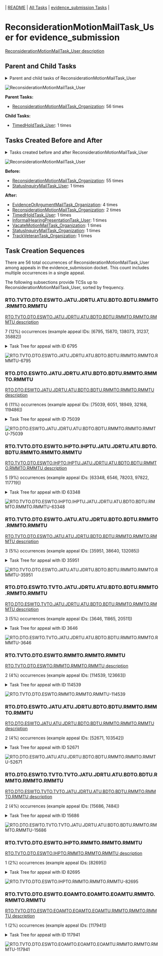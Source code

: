 <!-- DO NOT EDIT THIS FILE.  This file is autogenerated. -->
| [README](../README.md) | [All Tasks](../alltasks.md) | [evidence_submission Tasks](tasklist.md) |

# ReconsiderationMotionMailTask_User for evidence_submission

[ReconsiderationMotionMailTask_User description](../descr/ReconsiderationMotionMailTask_User.md)

## Parent and Child Tasks

<details><summary markdown='span'>Parent and child tasks of ReconsiderationMotionMailTask_User
</summary>

```
digraph G {
rankdir=LR;
node [shape=box]
"ReconsiderationMotionMailTask_User" -> "TimedHoldTask_User" [label=1]
"ReconsiderationMotionMailTask_Organization" -> "ReconsiderationMotionMailTask_User" [label=56]
}
```
</details>

![ReconsiderationMotionMailTask_User](dot/ReconsiderationMotionMailTask_User-parentchild.dot.png)

**Parent Tasks:**

   * [ReconsiderationMotionMailTask_Organization](ReconsiderationMotionMailTask_Organization.md): 56 times

**Child Tasks:**

   * [TimedHoldTask_User](TimedHoldTask_User.md): 1 times

## Tasks Created Before and After

<details><summary markdown='span'>Tasks created before and after ReconsiderationMotionMailTask_User</summary>

```
digraph G {
rankdir=LR;

"ReconsiderationMotionMailTask_User" -> "EvidenceOrArgumentMailTask_Organization" [label=4]
"ReconsiderationMotionMailTask_User" -> "ReconsiderationMotionMailTask_Organization" [label=2]
"ReconsiderationMotionMailTask_User" -> "VacateMotionMailTask_Organization" [label=1]
"ReconsiderationMotionMailTask_User" -> "TrackVeteranTask_Organization" [label=1]
"ReconsiderationMotionMailTask_User" -> "TimedHoldTask_User" [label=1]
"ReconsiderationMotionMailTask_User" -> "StatusInquiryMailTask_Organization" [label=1]
"ReconsiderationMotionMailTask_User" -> "InformalHearingPresentationTask_User" [label=1]
"ReconsiderationMotionMailTask_Organization" -> "ReconsiderationMotionMailTask_User" [label=55]
"StatusInquiryMailTask_User" -> "ReconsiderationMotionMailTask_User" [label=1]
}
```
</details>

![ReconsiderationMotionMailTask_User](dot/ReconsiderationMotionMailTask_User.dot.png)

**Before:**

   * [ReconsiderationMotionMailTask_Organization](ReconsiderationMotionMailTask_Organization.md): 55 times
   * [StatusInquiryMailTask_User](StatusInquiryMailTask_User.md): 1 times

**After:**

   * [EvidenceOrArgumentMailTask_Organization](EvidenceOrArgumentMailTask_Organization.md): 4 times
   * [ReconsiderationMotionMailTask_Organization](ReconsiderationMotionMailTask_Organization.md): 2 times
   * [TimedHoldTask_User](TimedHoldTask_User.md): 1 times
   * [InformalHearingPresentationTask_User](InformalHearingPresentationTask_User.md): 1 times
   * [VacateMotionMailTask_Organization](VacateMotionMailTask_Organization.md): 1 times
   * [StatusInquiryMailTask_Organization](StatusInquiryMailTask_Organization.md): 1 times
   * [TrackVeteranTask_Organization](TrackVeteranTask_Organization.md): 1 times

## Task Creation Sequences

There are 56 total occurrences of ReconsiderationMotionMailTask_User among appeals in the evidence_submission docket.  This count includes multiple occurrences in a single appeal.

The following subsections provide TCSs up to ReconsiderationMotionMailTask_User, sorted by frequency.

### RTO.TVTO.DTO.ESWTO.JATU.JDRTU.ATU.BDTO.BDTU.RMMTO.RMMTO.RMMTU

[RTO.TVTO.DTO.ESWTO.JATU.JDRTU.ATU.BDTO.BDTU.RMMTO.RMMTO.RMMTU description](../descr/RTO.TVTO.DTO.ESWTO.JATU.JDRTU.ATU.BDTO.BDTU.RMMTO.RMMTO.RMMTU.md)

7 (12%) occurrences (example appeal IDs: [6795, 15870, 138073, 31237, 35882])

<details><summary markdown='span'>Task Tree for appeal with ID 6795</summary>

```
@startuml
skinparam {
  ObjectBorderColor #555
  ObjectBorderThickness 0
  ObjectFontStyle bold
  ObjectFontSize 14
  ObjectAttributeFontColor #333
  ObjectAttributeFontSize 12
}
  object 0.RootTask #8dd3c7 {
Organization
}
  object 1.TrackVeteranTask #bebada {
Organization
}
  object 2.DistributionTask #ffffb3 {
Organization
}
  object 3.EvidenceSubmissionWindowTask #fccde5 {
Organization
}
  object 4.InformalHearingPresentationTask #fdb462 {
Organization
}
  object 5.JudgeAssignTask #ccebc5 {
User
}
  object 6.JudgeDecisionReviewTask #d9d9d9 {
User
}
  object 7.AttorneyTask #bc80bd {
User
}
  object 8.BvaDispatchTask #b3de69 {
Organization
}
  object 9.BvaDispatchTask #b3de69 {
User
}
  object 10.BvaDispatchTask #b3de69 {
User
}
  object 11.BvaDispatchTask #b3de69 {
User
}
  object 12.ReconsiderationMotionMailTask #fdb462 {
Organization
}
  object 13.ReconsiderationMotionMailTask #fdb462 {
Organization
}
  object 14.ReconsiderationMotionMailTask #fdb462 {
User  <back:white>    </back>
}
0.RootTask -- 1.TrackVeteranTask
0.RootTask -- 2.DistributionTask
2.DistributionTask -- 3.EvidenceSubmissionWindowTask
2.DistributionTask -- 4.InformalHearingPresentationTask
0.RootTask -- 5.JudgeAssignTask
0.RootTask -- 6.JudgeDecisionReviewTask
6.JudgeDecisionReviewTask -- 7.AttorneyTask
0.RootTask -- 8.BvaDispatchTask
8.BvaDispatchTask -- 9.BvaDispatchTask
8.BvaDispatchTask -- 10.BvaDispatchTask
8.BvaDispatchTask -- 11.BvaDispatchTask
0.RootTask -- 12.ReconsiderationMotionMailTask
12.ReconsiderationMotionMailTask -- 13.ReconsiderationMotionMailTask
13.ReconsiderationMotionMailTask -- 14.ReconsiderationMotionMailTask
@enduml
```
</details>

![RTO.TVTO.DTO.ESWTO.JATU.JDRTU.ATU.BDTO.BDTU.RMMTO.RMMTO.RMMTU-6795](uml/RTO.TVTO.DTO.ESWTO.JATU.JDRTU.ATU.BDTO.BDTU.RMMTO.RMMTO.RMMTU-6795.png)

### RTO.DTO.ESWTO.JATU.JDRTU.ATU.BDTO.BDTU.RMMTO.RMMTO.RMMTU

[RTO.DTO.ESWTO.JATU.JDRTU.ATU.BDTO.BDTU.RMMTO.RMMTO.RMMTU description](../descr/RTO.DTO.ESWTO.JATU.JDRTU.ATU.BDTO.BDTU.RMMTO.RMMTO.RMMTU.md)

6 (11%) occurrences (example appeal IDs: [75039, 6051, 18949, 32168, 119486])

<details><summary markdown='span'>Task Tree for appeal with ID 75039</summary>

```
@startuml
skinparam {
  ObjectBorderColor #555
  ObjectBorderThickness 0
  ObjectFontStyle bold
  ObjectFontSize 14
  ObjectAttributeFontColor #333
  ObjectAttributeFontSize 12
}
  object 0.RootTask #8dd3c7 {
Organization
}
  object 1.DistributionTask #ffffb3 {
Organization
}
  object 2.EvidenceSubmissionWindowTask #fccde5 {
Organization
}
  object 3.JudgeAssignTask #ccebc5 {
User
}
  object 4.JudgeDecisionReviewTask #d9d9d9 {
User
}
  object 5.AttorneyTask #bc80bd {
User
}
  object 6.BvaDispatchTask #b3de69 {
Organization
}
  object 7.BvaDispatchTask #b3de69 {
User
}
  object 8.ReconsiderationMotionMailTask #fdb462 {
Organization
}
  object 9.ReconsiderationMotionMailTask #fdb462 {
Organization
}
  object 10.ReconsiderationMotionMailTask #fdb462 {
User  <back:white>    </back>
}
0.RootTask -- 1.DistributionTask
1.DistributionTask -- 2.EvidenceSubmissionWindowTask
0.RootTask -- 3.JudgeAssignTask
0.RootTask -- 4.JudgeDecisionReviewTask
4.JudgeDecisionReviewTask -- 5.AttorneyTask
0.RootTask -- 6.BvaDispatchTask
6.BvaDispatchTask -- 7.BvaDispatchTask
0.RootTask -- 8.ReconsiderationMotionMailTask
8.ReconsiderationMotionMailTask -- 9.ReconsiderationMotionMailTask
9.ReconsiderationMotionMailTask -- 10.ReconsiderationMotionMailTask
@enduml
```
</details>

![RTO.DTO.ESWTO.JATU.JDRTU.ATU.BDTO.BDTU.RMMTO.RMMTO.RMMTU-75039](uml/RTO.DTO.ESWTO.JATU.JDRTU.ATU.BDTO.BDTU.RMMTO.RMMTO.RMMTU-75039.png)

### RTO.TVTO.DTO.ESWTO.IHPTO.IHPTU.JATU.JDRTU.ATU.BDTO.BDTU.RMMTO.RMMTO.RMMTU

[RTO.TVTO.DTO.ESWTO.IHPTO.IHPTU.JATU.JDRTU.ATU.BDTO.BDTU.RMMTO.RMMTO.RMMTU description](../descr/RTO.TVTO.DTO.ESWTO.IHPTO.IHPTU.JATU.JDRTU.ATU.BDTO.BDTU.RMMTO.RMMTO.RMMTU.md)

5 (9%) occurrences (example appeal IDs: [63348, 6546, 78203, 97822, 117719])

<details><summary markdown='span'>Task Tree for appeal with ID 63348</summary>

```
@startuml
skinparam {
  ObjectBorderColor #555
  ObjectBorderThickness 0
  ObjectFontStyle bold
  ObjectFontSize 14
  ObjectAttributeFontColor #333
  ObjectAttributeFontSize 12
}
  object 0.RootTask #8dd3c7 {
Organization
}
  object 1.TrackVeteranTask #bebada {
Organization
}
  object 2.DistributionTask #ffffb3 {
Organization
}
  object 3.EvidenceSubmissionWindowTask #fccde5 {
Organization
}
  object 4.InformalHearingPresentationTask #fdb462 {
Organization
}
  object 5.InformalHearingPresentationTask #fdb462 {
User
}
  object 6.JudgeAssignTask #ccebc5 {
User
}
  object 7.JudgeDecisionReviewTask #d9d9d9 {
User
}
  object 8.AttorneyTask #bc80bd {
User
}
  object 9.BvaDispatchTask #b3de69 {
Organization
}
  object 10.BvaDispatchTask #b3de69 {
User
}
  object 11.ReconsiderationMotionMailTask #fdb462 {
Organization
}
  object 12.ReconsiderationMotionMailTask #fdb462 {
Organization
}
  object 13.ReconsiderationMotionMailTask #fdb462 {
User  <back:white>    </back>
}
0.RootTask -- 1.TrackVeteranTask
0.RootTask -- 2.DistributionTask
2.DistributionTask -- 3.EvidenceSubmissionWindowTask
2.DistributionTask -- 4.InformalHearingPresentationTask
4.InformalHearingPresentationTask -- 5.InformalHearingPresentationTask
0.RootTask -- 6.JudgeAssignTask
0.RootTask -- 7.JudgeDecisionReviewTask
7.JudgeDecisionReviewTask -- 8.AttorneyTask
0.RootTask -- 9.BvaDispatchTask
9.BvaDispatchTask -- 10.BvaDispatchTask
0.RootTask -- 11.ReconsiderationMotionMailTask
11.ReconsiderationMotionMailTask -- 12.ReconsiderationMotionMailTask
12.ReconsiderationMotionMailTask -- 13.ReconsiderationMotionMailTask
@enduml
```
</details>

![RTO.TVTO.DTO.ESWTO.IHPTO.IHPTU.JATU.JDRTU.ATU.BDTO.BDTU.RMMTO.RMMTO.RMMTU-63348](uml/RTO.TVTO.DTO.ESWTO.IHPTO.IHPTU.JATU.JDRTU.ATU.BDTO.BDTU.RMMTO.RMMTO.RMMTU-63348.png)

### RTO.TVTO.DTO.ESWTO.JATU.ATU.JDRTU.BDTO.BDTU.RMMTO.RMMTO.RMMTU

[RTO.TVTO.DTO.ESWTO.JATU.ATU.JDRTU.BDTO.BDTU.RMMTO.RMMTO.RMMTU description](../descr/RTO.TVTO.DTO.ESWTO.JATU.ATU.JDRTU.BDTO.BDTU.RMMTO.RMMTO.RMMTU.md)

3 (5%) occurrences (example appeal IDs: [35951, 38640, 132085])

<details><summary markdown='span'>Task Tree for appeal with ID 35951</summary>

```
@startuml
skinparam {
  ObjectBorderColor #555
  ObjectBorderThickness 0
  ObjectFontStyle bold
  ObjectFontSize 14
  ObjectAttributeFontColor #333
  ObjectAttributeFontSize 12
}
  object 0.RootTask #8dd3c7 {
Organization
}
  object 1.TrackVeteranTask #bebada {
Organization
}
  object 2.DistributionTask #ffffb3 {
Organization
}
  object 3.EvidenceSubmissionWindowTask #fccde5 {
Organization
}
  object 4.JudgeAssignTask #ccebc5 {
User
}
  object 5.JudgeDecisionReviewTask #d9d9d9 {
User
}
  object 6.AttorneyTask #bc80bd {
User
}
  object 7.JudgeDecisionReviewTask #d9d9d9 {
User
}
  object 8.JudgeDecisionReviewTask #d9d9d9 {
User
}
  object 9.BvaDispatchTask #b3de69 {
Organization
}
  object 10.BvaDispatchTask #b3de69 {
User
}
  object 11.ReconsiderationMotionMailTask #fdb462 {
Organization
}
  object 12.ReconsiderationMotionMailTask #fdb462 {
Organization
}
  object 13.ReconsiderationMotionMailTask #fdb462 {
User  <back:white>    </back>
}
0.RootTask -- 1.TrackVeteranTask
0.RootTask -- 2.DistributionTask
2.DistributionTask -- 3.EvidenceSubmissionWindowTask
0.RootTask -- 4.JudgeAssignTask
0.RootTask -- 5.JudgeDecisionReviewTask
8.JudgeDecisionReviewTask -- 6.AttorneyTask
0.RootTask -- 7.JudgeDecisionReviewTask
0.RootTask -- 8.JudgeDecisionReviewTask
0.RootTask -- 9.BvaDispatchTask
9.BvaDispatchTask -- 10.BvaDispatchTask
0.RootTask -- 11.ReconsiderationMotionMailTask
11.ReconsiderationMotionMailTask -- 12.ReconsiderationMotionMailTask
12.ReconsiderationMotionMailTask -- 13.ReconsiderationMotionMailTask
@enduml
```
</details>

![RTO.TVTO.DTO.ESWTO.JATU.ATU.JDRTU.BDTO.BDTU.RMMTO.RMMTO.RMMTU-35951](uml/RTO.TVTO.DTO.ESWTO.JATU.ATU.JDRTU.BDTO.BDTU.RMMTO.RMMTO.RMMTU-35951.png)

### RTO.DTO.ESWTO.TVTO.JATU.JDRTU.ATU.BDTO.BDTU.RMMTO.RMMTO.RMMTU

[RTO.DTO.ESWTO.TVTO.JATU.JDRTU.ATU.BDTO.BDTU.RMMTO.RMMTO.RMMTU description](../descr/RTO.DTO.ESWTO.TVTO.JATU.JDRTU.ATU.BDTO.BDTU.RMMTO.RMMTO.RMMTU.md)

3 (5%) occurrences (example appeal IDs: [3646, 11865, 20511])

<details><summary markdown='span'>Task Tree for appeal with ID 3646</summary>

```
@startuml
skinparam {
  ObjectBorderColor #555
  ObjectBorderThickness 0
  ObjectFontStyle bold
  ObjectFontSize 14
  ObjectAttributeFontColor #333
  ObjectAttributeFontSize 12
}
  object 0.RootTask #8dd3c7 {
Organization
}
  object 1.DistributionTask #ffffb3 {
Organization
}
  object 2.EvidenceSubmissionWindowTask #fccde5 {
Organization
}
  object 3.TrackVeteranTask #bebada {
Organization
}
  object 4.JudgeAssignTask #ccebc5 {
User
}
  object 5.JudgeDecisionReviewTask #d9d9d9 {
User
}
  object 6.AttorneyTask #bc80bd {
User
}
  object 7.BvaDispatchTask #b3de69 {
Organization
}
  object 8.BvaDispatchTask #b3de69 {
User
}
  object 9.BvaDispatchTask #b3de69 {
User
}
  object 10.ReconsiderationMotionMailTask #fdb462 {
Organization
}
  object 11.ReconsiderationMotionMailTask #fdb462 {
Organization
}
  object 12.ReconsiderationMotionMailTask #fdb462 {
User  <back:white>    </back>
}
0.RootTask -- 1.DistributionTask
1.DistributionTask -- 2.EvidenceSubmissionWindowTask
0.RootTask -- 3.TrackVeteranTask
0.RootTask -- 4.JudgeAssignTask
0.RootTask -- 5.JudgeDecisionReviewTask
5.JudgeDecisionReviewTask -- 6.AttorneyTask
0.RootTask -- 7.BvaDispatchTask
7.BvaDispatchTask -- 8.BvaDispatchTask
7.BvaDispatchTask -- 9.BvaDispatchTask
0.RootTask -- 10.ReconsiderationMotionMailTask
10.ReconsiderationMotionMailTask -- 11.ReconsiderationMotionMailTask
11.ReconsiderationMotionMailTask -- 12.ReconsiderationMotionMailTask
@enduml
```
</details>

![RTO.DTO.ESWTO.TVTO.JATU.JDRTU.ATU.BDTO.BDTU.RMMTO.RMMTO.RMMTU-3646](uml/RTO.DTO.ESWTO.TVTO.JATU.JDRTU.ATU.BDTO.BDTU.RMMTO.RMMTO.RMMTU-3646.png)

### RTO.TVTO.DTO.ESWTO.RMMTO.RMMTO.RMMTU

[RTO.TVTO.DTO.ESWTO.RMMTO.RMMTO.RMMTU description](../descr/RTO.TVTO.DTO.ESWTO.RMMTO.RMMTO.RMMTU.md)

2 (4%) occurrences (example appeal IDs: [114539, 123663])

<details><summary markdown='span'>Task Tree for appeal with ID 114539</summary>

```
@startuml
skinparam {
  ObjectBorderColor #555
  ObjectBorderThickness 0
  ObjectFontStyle bold
  ObjectFontSize 14
  ObjectAttributeFontColor #333
  ObjectAttributeFontSize 12
}
  object 0.RootTask #8dd3c7 {
Organization
}
  object 1.TrackVeteranTask #bebada {
Organization
}
  object 2.DistributionTask #ffffb3 {
Organization
}
  object 3.EvidenceSubmissionWindowTask #fccde5 {
Organization
}
  object 4.ReconsiderationMotionMailTask #fdb462 {
Organization
}
  object 5.ReconsiderationMotionMailTask #fdb462 {
Organization
}
  object 6.ReconsiderationMotionMailTask #fdb462 {
User  <back:white>    </back>
}
0.RootTask -- 1.TrackVeteranTask
0.RootTask -- 2.DistributionTask
2.DistributionTask -- 3.EvidenceSubmissionWindowTask
0.RootTask -- 4.ReconsiderationMotionMailTask
4.ReconsiderationMotionMailTask -- 5.ReconsiderationMotionMailTask
5.ReconsiderationMotionMailTask -- 6.ReconsiderationMotionMailTask
@enduml
```
</details>

![RTO.TVTO.DTO.ESWTO.RMMTO.RMMTO.RMMTU-114539](uml/RTO.TVTO.DTO.ESWTO.RMMTO.RMMTO.RMMTU-114539.png)

### RTO.DTO.ESWTO.JATU.ATU.JDRTU.BDTO.BDTU.RMMTO.RMMTO.RMMTU

[RTO.DTO.ESWTO.JATU.ATU.JDRTU.BDTO.BDTU.RMMTO.RMMTO.RMMTU description](../descr/RTO.DTO.ESWTO.JATU.ATU.JDRTU.BDTO.BDTU.RMMTO.RMMTO.RMMTU.md)

2 (4%) occurrences (example appeal IDs: [52671, 103542])

<details><summary markdown='span'>Task Tree for appeal with ID 52671</summary>

```
@startuml
skinparam {
  ObjectBorderColor #555
  ObjectBorderThickness 0
  ObjectFontStyle bold
  ObjectFontSize 14
  ObjectAttributeFontColor #333
  ObjectAttributeFontSize 12
}
  object 0.RootTask #8dd3c7 {
Organization
}
  object 1.DistributionTask #ffffb3 {
Organization
}
  object 2.EvidenceSubmissionWindowTask #fccde5 {
Organization
}
  object 3.JudgeAssignTask #ccebc5 {
User
}
  object 4.JudgeDecisionReviewTask #d9d9d9 {
User
}
  object 5.AttorneyTask #bc80bd {
User
}
  object 6.JudgeDecisionReviewTask #d9d9d9 {
User
}
  object 7.BvaDispatchTask #b3de69 {
Organization
}
  object 8.BvaDispatchTask #b3de69 {
User
}
  object 9.ReconsiderationMotionMailTask #fdb462 {
Organization
}
  object 10.ReconsiderationMotionMailTask #fdb462 {
Organization
}
  object 11.ReconsiderationMotionMailTask #fdb462 {
User  <back:white>    </back>
}
0.RootTask -- 1.DistributionTask
1.DistributionTask -- 2.EvidenceSubmissionWindowTask
0.RootTask -- 3.JudgeAssignTask
0.RootTask -- 4.JudgeDecisionReviewTask
6.JudgeDecisionReviewTask -- 5.AttorneyTask
0.RootTask -- 6.JudgeDecisionReviewTask
0.RootTask -- 7.BvaDispatchTask
7.BvaDispatchTask -- 8.BvaDispatchTask
0.RootTask -- 9.ReconsiderationMotionMailTask
9.ReconsiderationMotionMailTask -- 10.ReconsiderationMotionMailTask
10.ReconsiderationMotionMailTask -- 11.ReconsiderationMotionMailTask
@enduml
```
</details>

![RTO.DTO.ESWTO.JATU.ATU.JDRTU.BDTO.BDTU.RMMTO.RMMTO.RMMTU-52671](uml/RTO.DTO.ESWTO.JATU.ATU.JDRTU.BDTO.BDTU.RMMTO.RMMTO.RMMTU-52671.png)

### RTO.DTO.ESWTO.TVTO.TVTO.JATU.JDRTU.ATU.BDTO.BDTU.RMMTO.RMMTO.RMMTU

[RTO.DTO.ESWTO.TVTO.TVTO.JATU.JDRTU.ATU.BDTO.BDTU.RMMTO.RMMTO.RMMTU description](../descr/RTO.DTO.ESWTO.TVTO.TVTO.JATU.JDRTU.ATU.BDTO.BDTU.RMMTO.RMMTO.RMMTU.md)

2 (4%) occurrences (example appeal IDs: [15686, 7484])

<details><summary markdown='span'>Task Tree for appeal with ID 15686</summary>

```
@startuml
skinparam {
  ObjectBorderColor #555
  ObjectBorderThickness 0
  ObjectFontStyle bold
  ObjectFontSize 14
  ObjectAttributeFontColor #333
  ObjectAttributeFontSize 12
}
  object 0.RootTask #8dd3c7 {
Organization
}
  object 1.DistributionTask #ffffb3 {
Organization
}
  object 2.EvidenceSubmissionWindowTask #fccde5 {
Organization
}
  object 3.TrackVeteranTask #bebada {
Organization
}
  object 4.TrackVeteranTask #bebada {
Organization
}
  object 5.JudgeAssignTask #ccebc5 {
User
}
  object 6.JudgeDecisionReviewTask #d9d9d9 {
User
}
  object 7.AttorneyTask #bc80bd {
User
}
  object 8.BvaDispatchTask #b3de69 {
Organization
}
  object 9.BvaDispatchTask #b3de69 {
User
}
  object 10.BvaDispatchTask #b3de69 {
User
}
  object 11.BvaDispatchTask #b3de69 {
User
}
  object 12.ReconsiderationMotionMailTask #fdb462 {
Organization
}
  object 13.ReconsiderationMotionMailTask #fdb462 {
Organization
}
  object 14.ReconsiderationMotionMailTask #fdb462 {
User  <back:white>    </back>
}
0.RootTask -- 1.DistributionTask
1.DistributionTask -- 2.EvidenceSubmissionWindowTask
0.RootTask -- 3.TrackVeteranTask
0.RootTask -- 4.TrackVeteranTask
0.RootTask -- 5.JudgeAssignTask
0.RootTask -- 6.JudgeDecisionReviewTask
6.JudgeDecisionReviewTask -- 7.AttorneyTask
0.RootTask -- 8.BvaDispatchTask
8.BvaDispatchTask -- 9.BvaDispatchTask
8.BvaDispatchTask -- 10.BvaDispatchTask
8.BvaDispatchTask -- 11.BvaDispatchTask
0.RootTask -- 12.ReconsiderationMotionMailTask
12.ReconsiderationMotionMailTask -- 13.ReconsiderationMotionMailTask
13.ReconsiderationMotionMailTask -- 14.ReconsiderationMotionMailTask
@enduml
```
</details>

![RTO.DTO.ESWTO.TVTO.TVTO.JATU.JDRTU.ATU.BDTO.BDTU.RMMTO.RMMTO.RMMTU-15686](uml/RTO.DTO.ESWTO.TVTO.TVTO.JATU.JDRTU.ATU.BDTO.BDTU.RMMTO.RMMTO.RMMTU-15686.png)

### RTO.TVTO.DTO.ESWTO.IHPTO.RMMTO.RMMTO.RMMTU

[RTO.TVTO.DTO.ESWTO.IHPTO.RMMTO.RMMTO.RMMTU description](../descr/RTO.TVTO.DTO.ESWTO.IHPTO.RMMTO.RMMTO.RMMTU.md)

1 (2%) occurrences (example appeal IDs: [82695])

<details><summary markdown='span'>Task Tree for appeal with ID 82695</summary>

```
@startuml
skinparam {
  ObjectBorderColor #555
  ObjectBorderThickness 0
  ObjectFontStyle bold
  ObjectFontSize 14
  ObjectAttributeFontColor #333
  ObjectAttributeFontSize 12
}
  object 0.RootTask #8dd3c7 {
Organization
}
  object 1.TrackVeteranTask #bebada {
Organization
}
  object 2.DistributionTask #ffffb3 {
Organization
}
  object 3.EvidenceSubmissionWindowTask #fccde5 {
Organization
}
  object 4.InformalHearingPresentationTask #fdb462 {
Organization
}
  object 5.ReconsiderationMotionMailTask #fdb462 {
Organization
}
  object 6.ReconsiderationMotionMailTask #fdb462 {
Organization
}
  object 7.ReconsiderationMotionMailTask #fdb462 {
User  <back:white>    </back>
}
  object 8.InformalHearingPresentationTask #fdb462 {
User
}
  object 9.InformalHearingPresentationTask #fdb462 {
User
}
  object 10.TrackVeteranTask #bebada {
Organization
}
0.RootTask -- 1.TrackVeteranTask
0.RootTask -- 2.DistributionTask
2.DistributionTask -- 3.EvidenceSubmissionWindowTask
2.DistributionTask -- 4.InformalHearingPresentationTask
0.RootTask -- 5.ReconsiderationMotionMailTask
5.ReconsiderationMotionMailTask -- 6.ReconsiderationMotionMailTask
6.ReconsiderationMotionMailTask -- 7.ReconsiderationMotionMailTask
4.InformalHearingPresentationTask -- 8.InformalHearingPresentationTask
4.InformalHearingPresentationTask -- 9.InformalHearingPresentationTask
0.RootTask -- 10.TrackVeteranTask
@enduml
```
</details>

![RTO.TVTO.DTO.ESWTO.IHPTO.RMMTO.RMMTO.RMMTU-82695](uml/RTO.TVTO.DTO.ESWTO.IHPTO.RMMTO.RMMTO.RMMTU-82695.png)

### RTO.TVTO.DTO.ESWTO.EOAMTO.EOAMTO.EOAMTU.RMMTO.RMMTO.RMMTU

[RTO.TVTO.DTO.ESWTO.EOAMTO.EOAMTO.EOAMTU.RMMTO.RMMTO.RMMTU description](../descr/RTO.TVTO.DTO.ESWTO.EOAMTO.EOAMTO.EOAMTU.RMMTO.RMMTO.RMMTU.md)

1 (2%) occurrences (example appeal IDs: [117941])

<details><summary markdown='span'>Task Tree for appeal with ID 117941</summary>

```
@startuml
skinparam {
  ObjectBorderColor #555
  ObjectBorderThickness 0
  ObjectFontStyle bold
  ObjectFontSize 14
  ObjectAttributeFontColor #333
  ObjectAttributeFontSize 12
}
  object 0.RootTask #8dd3c7 {
Organization
}
  object 1.TrackVeteranTask #bebada {
Organization
}
  object 2.DistributionTask #ffffb3 {
Organization
}
  object 3.EvidenceSubmissionWindowTask #fccde5 {
Organization
}
  object 4.EvidenceOrArgumentMailTask #ffffb3 {
Organization
}
  object 5.EvidenceOrArgumentMailTask #ffffb3 {
Organization
}
  object 6.EvidenceOrArgumentMailTask #ffffb3 {
User
}
  object 7.ReconsiderationMotionMailTask #fdb462 {
Organization
}
  object 8.ReconsiderationMotionMailTask #fdb462 {
Organization
}
  object 9.ReconsiderationMotionMailTask #fdb462 {
User  <back:white>    </back>
}
0.RootTask -- 1.TrackVeteranTask
0.RootTask -- 2.DistributionTask
2.DistributionTask -- 3.EvidenceSubmissionWindowTask
0.RootTask -- 4.EvidenceOrArgumentMailTask
0.RootTask -- 5.EvidenceOrArgumentMailTask
5.EvidenceOrArgumentMailTask -- 6.EvidenceOrArgumentMailTask
0.RootTask -- 7.ReconsiderationMotionMailTask
7.ReconsiderationMotionMailTask -- 8.ReconsiderationMotionMailTask
8.ReconsiderationMotionMailTask -- 9.ReconsiderationMotionMailTask
@enduml
```
</details>

![RTO.TVTO.DTO.ESWTO.EOAMTO.EOAMTO.EOAMTU.RMMTO.RMMTO.RMMTU-117941](uml/RTO.TVTO.DTO.ESWTO.EOAMTO.EOAMTO.EOAMTU.RMMTO.RMMTO.RMMTU-117941.png)

